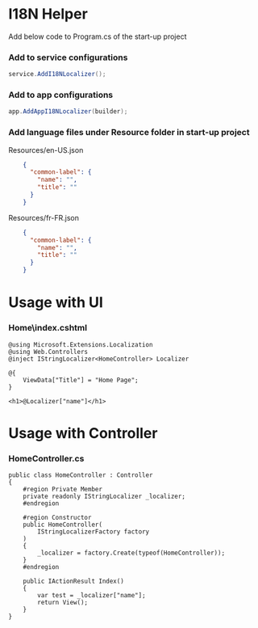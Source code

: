 ﻿# I18N Helper
Add below code to Program.cs of the start-up project

### Add to service configurations
```csharp
service.AddI18NLocalizer();
```

### Add to app configurations
```csharp
app.AddAppI18NLocalizer(builder);
```

### Add language files under Resource folder in start-up project
Resources/en-US.json
```json
	{
	  "common-label": {
		"name": "",
		"title": ""
	  }
	}
```

Resources/fr-FR.json
```json
	{
	  "common-label": {
		"name": "",
		"title": ""
	  }
	}
```

# Usage with UI
### Home\index.cshtml
```
@using Microsoft.Extensions.Localization
@using Web.Controllers
@inject IStringLocalizer<HomeController> Localizer

@{
    ViewData["Title"] = "Home Page";
}

<h1>@Localizer["name"]</h1>
```

# Usage with Controller
### HomeController.cs
```
public class HomeController : Controller
{
    #region Private Member
    private readonly IStringLocalizer _localizer;
    #endregion

    #region Constructor
    public HomeController(
        IStringLocalizerFactory factory
    )
    {
        _localizer = factory.Create(typeof(HomeController));
    }
    #endregion

    public IActionResult Index()
    {
        var test = _localizer["name"];
        return View();
    }
}
```
